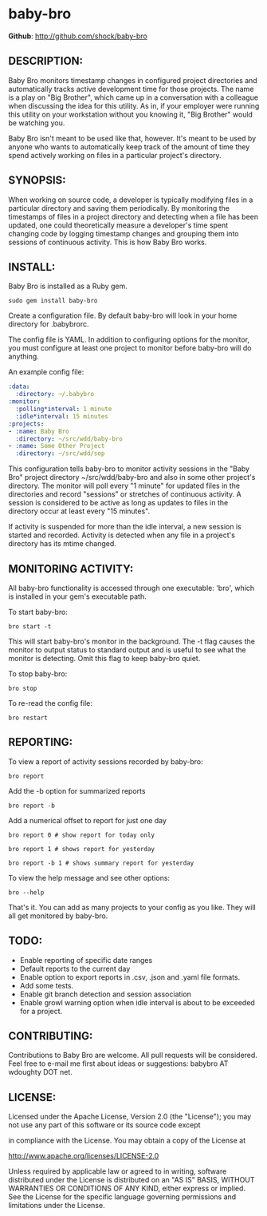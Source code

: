 # baby-bro

**Github**: http://github.com/shock/baby-bro

## DESCRIPTION:

Baby Bro monitors timestamp changes in configured project directories and automatically tracks active development time for those projects.  The name is a play on "Big Brother", which came up in a conversation with a colleague when discussing the idea for this utility.  As in, if your employer were running this utility on your workstation without you knowing it, "Big Brother" would be watching you.

Baby Bro isn't meant to be used like that, however.  It's meant to be used by anyone who wants to automatically keep track of the amount of time they spend actively working on files in a particular project's directory.

## SYNOPSIS:

When working on source code, a developer is typically modifying files in a particular directory and saving them periodically.  By monitoring the timestamps of files in a project directory and detecting when a file has been updated, one could theoretically measure a developer's time spent changing code by logging timestamp changes and grouping them into sessions of continuous activity.  This is how Baby Bro works.

## INSTALL:

Baby Bro is installed as a Ruby gem.

```
sudo gem install baby-bro
```

Create a configuration file.  By default baby-bro will look in your home directory for .babybrorc.

The config file is YAML.  In addition to configuring options for the monitor, you must configure at least one project to monitor before baby-bro will do anything.

An example config file:

```yaml
:data:
  :directory: ~/.babybro
:monitor:
  :polling*interval: 1 minute
  :idle*interval: 15 minutes
:projects:
- :name: Baby Bro
  :directory: ~/src/wdd/baby-bro
- :name: Some Other Project
  :directory: ~/src/wdd/sop
```

This configuration tells baby-bro to monitor activity sessions in the "Baby Bro" project directory ~/src/wdd/baby-bro and also in some other project's directory.  The monitor will poll every "1 minute" for updated files in the directories and record "sessions" or stretches of continuous activity.  A session is considered to be active as long as updates to files in the directory occur at least every "15 minutes".

If activity is suspended for more than the idle interval, a new session is started and recorded.  Activity is detected when any file in a project's directory has its mtime changed.

## MONITORING ACTIVITY:

All baby-bro functionality is accessed through one executable: 'bro', which is installed in your gem's executable path.

To start baby-bro:

```
bro start -t
```

This will start baby-bro's monitor in the background.  The -t flag causes the monitor to output status to standard output and is useful to see what the monitor is detecting.  Omit this flag to keep baby-bro quiet.

To stop baby-bro:

```
bro stop
```

To re-read the config file:

```
bro restart
```

## REPORTING:

To view a report of activity sessions recorded by baby-bro:

```
bro report
```

Add the -b option for summarized reports

```
bro report -b
```

Add a numerical offset to report for just one day

```
bro report 0 # show report for today only
```

```
bro report 1 # shows report for yesterday
```

```
bro report -b 1 # shows summary report for yesterday
```

To view the help message and see other options:

```
bro --help
```

That's it.  You can add as many projects to your config as you like.  They will all get monitored by baby-bro.

## TODO:

- Enable reporting of specific date ranges
- Default reports to the current day
- Enable option to export reports in .csv, .json and .yaml file formats.
- Add some tests.
- Enable git branch detection and session association
- Enable growl warning option when idle interval is about to be exceeded for a project.

## CONTRIBUTING:

Contributions to Baby Bro are welcome.  All pull requests will be considered.  Feel free to e-mail me first about ideas or suggestions:  babybro AT wdoughty DOT net.

## LICENSE:

Licensed under the Apache License, Version 2.0 (the "License");
you may not use any part of this software or its source code except

in compliance with the License.  You may obtain a copy of the License at

  http://www.apache.org/licenses/LICENSE-2.0

Unless required by applicable law or agreed to in writing, software
distributed under the License is distributed on an "AS IS" BASIS,
WITHOUT WARRANTIES OR CONDITIONS OF ANY KIND, either express or implied.
See the License for the specific language governing permissions and
limitations under the License.
